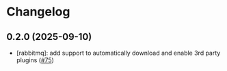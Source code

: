 # Changelog

## 0.2.0 (2025-09-10)

* [rabbitmq]: add support to automatically download and enable 3rd party plugins ([#75](https://github.com/CloudPirates-io/helm-charts/pull/75))

